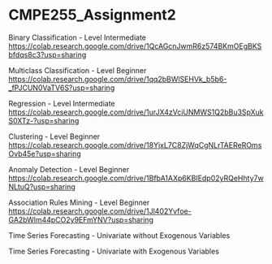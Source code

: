 # CMPE255_Assignment2


Binary Classification - Level Intermediate           
https://colab.research.google.com/drive/1QcAGcnJwmR6z574BKmOEgBKSbfdqs8c3?usp=sharing

Multiclass Classification - Level Beginner            
https://colab.research.google.com/drive/1qq2bBWlSEHVk_b5b6-_fPJCUN0VaTV6S?usp=sharing

Regression - Level Intermediate             
https://colab.research.google.com/drive/1urJX4zVciUNMWS1Q2bBu3SpXukS0XTz-?usp=sharing 

Clustering - Level Beginner                
https://colab.research.google.com/drive/18YjxL7C8ZjWqCgNLrTAEReROmsOvb45e?usp=sharing  

Anomaly Detection - Level Beginner         
https://colab.research.google.com/drive/1BfbA1AXp6KBIEdp02yRQeHhty7wNLtuQ?usp=sharing 

Association Rules Mining - Level Beginner  
https://colab.research.google.com/drive/1Jl402Yvfoe-GA2bWlm44pCO2y9EFmYNV?usp=sharing

Time Series Forecasting - Univariate without Exogenous Variables

Time Series Forecasting - Univariate with Exogenous Variables

